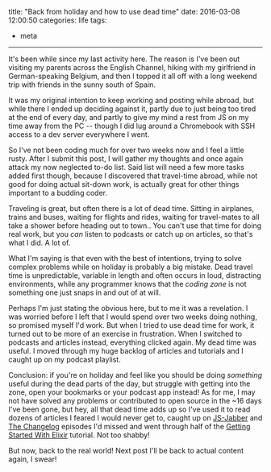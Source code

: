title: "Back from holiday and how to use dead time"
date: 2016-03-08 12:00:50
categories: life
tags:
  - meta
---

It's been while since my last activity here. The reason is I've been out visiting my parents across the English Channel, hiking with my girlfriend in German-speaking Belgium, and then I topped it all off with a long weekend trip with friends in the sunny south of Spain.

It was my original intention to keep working and posting while abroad, but while there I ended up deciding against it, partly due to just being too tired at the end of every day, and partly to give my mind a rest from JS on my time away from the PC -- though I did lug around a Chromebook with SSH access to a dev server everywhere I went.

So I've not been coding much for over two weeks now and I feel a little rusty. After I submit this post, I will gather my thoughts and once again attack my now neglected to-do list. Said list will need a few more tasks added first though, because I discovered that travel-time abroad, while not good for doing actual sit-down work, is actually great for other things important to a budding coder.

<!-- more -->

Traveling is great, but often there is a lot of dead time. Sitting in airplanes, trains and buses, waiting for flights and rides, waiting for travel-mates to all take a shower before heading out to town.. You can't use that time for doing real work, but you *can* listen to podcasts or catch up on articles, so that's what I did. A lot of.

What I'm saying is that even with the best of intentions, trying to solve complex problems while on holiday is probably a big mistake. Dead travel time is unpredictable, variable in length and often occurs in loud, distracting environments, while any programmer knows that the *coding zone* is not something one just snaps in and out of at will.

Perhaps I'm just stating the obvious here, but to me it was a revelation. I was worried before I left that I would spend over two weeks doing nothing, so promised myself I'd work. But when I tried to use dead time for work, it turned out to be more of an exercise in frustration. When I switched to podcasts and articles instead, everything clicked again. My dead time was useful. I moved through my huge backlog of articles and tutorials and I caught up on my podcast playlist.

Conclusion: if you're on holiday and feel like you should be doing *something* useful during the dead parts of the day, but struggle with getting into the zone, open your bookmarks or your podcast app instead! As for me, I may not have solved any problems or contributed to open source in the ~16 days I've been gone, but hey, all that dead time adds up so I've used it to read dozens of articles I feared I would never get to, caught up on [JS-Jabber](https://devchat.tv/js-jabber) and [The Changelog](https://changelog.com) episodes I'd missed and went through half of the [Getting Started With Elixir](http://elixir-lang.org/getting-started/introduction.html) tutorial. Not too shabby!

But now, back to the real world! Next post I'll be back to actual content again, I swear!
